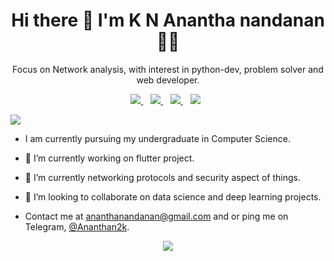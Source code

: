 

<h1 align='center'>
  Hi there 👋 I'm K N Anantha nandanan 👨‍💻
</h1>

<p align='center'>
 Focus on Network analysis, with interest in python-dev, problem solver and web developer.
</p>



<p align='center'>
  
  <a href="https://www.linkedin.com/in/k-n-anantha-nandanan-5503841a4/">
    <img src="https://img.shields.io/badge/linkedin-%230077B5.svg?&style=for-the-badge&logo=linkedin&logoColor=white" />
  </a>&nbsp;&nbsp;
  <a href="https://www.instagram.com/ananthan2k/">
    <img src="https://img.shields.io/badge/instagram-%23E4405F.svg?&style=for-the-badge&logo=instagram&logoColor=white" />        
  </a>&nbsp;&nbsp;
  <a href="https://twitter.com/Ananthan2k">
    <img src="https://img.shields.io/badge/twitter-%231DA1F2.svg?&style=for-the-badge&logo=twitter&logoColor=white" />        
  </a>&nbsp;&nbsp;
  <img src="https://img.shields.io/badge/python-%233776AB.svg?&style=flat-square&logo=python&logoColor=white" />&nbsp;&nbsp;  
</p>



![](https://komarev.com/ghpvc/?username=ananthanandanan)
- I am currently pursuing my undergraduate in Computer Science.
- 🔭 I’m currently working on flutter project.
- 🌱 I’m currently networking protocols and security aspect of things.
- 🤝 I’m looking to collaborate on data science and deep learning projects.

- Contact me at [ananthanandanan@gmail.com](mailto:ananthanandanan@gmail.com) and or ping me on Telegram, [@Ananthan2k](https://t.me/Ananthan2k).

<p align='center'>
  <a href="#"><img src="https://github-readme-stats.vercel.app/api?username=ananthanandanan&theme=synthwave&show_icons=truecount_private=true"></a>
</p>
